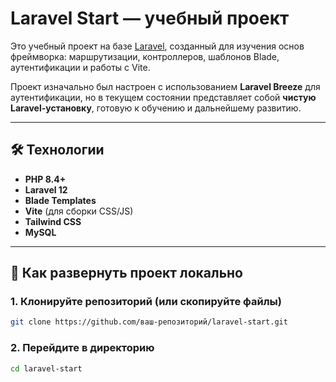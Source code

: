 # Laravel Start — учебный проект

Это учебный проект на базе [Laravel](https://laravel.com), созданный для изучения основ фреймворка: маршрутизации, контроллеров, шаблонов Blade, аутентификации и работы с Vite.

Проект изначально был настроен с использованием **Laravel Breeze** для аутентификации, но в текущем состоянии представляет собой **чистую Laravel-установку**, готовую к обучению и дальнейшему развитию.

---

## 🛠 Технологии

- **PHP 8.4+**
- **Laravel 12**
- **Blade Templates**
- **Vite** (для сборки CSS/JS)
- **Tailwind CSS**
- **MySQL**

---

## 🚀 Как развернуть проект локально

### 1. Клонируйте репозиторий (или скопируйте файлы)

```bash
git clone https://github.com/ваш-репозиторий/laravel-start.git
```
### 2. Перейдите в директорию
```bash
cd laravel-start
